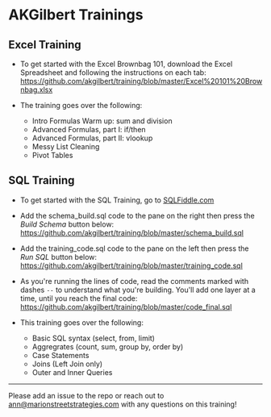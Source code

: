 # AKGilbert Trainings

## Excel Training

* To get started with the Excel Brownbag 101, download the Excel Spreadsheet and following the instructions on each tab:
https://github.com/akgilbert/training/blob/master/Excel%20101%20Brownbag.xlsx

* The training goes over the following:

   - Intro Formulas Warm up: sum and division
   - Advanced Formulas, part I: if/then
   - Advanced Formulas, part II: vlookup
   - Messy List Cleaning
   - Pivot Tables

## SQL Training

* To get started with the SQL Training, go to [SQLFiddle.com](SQLFiddle.com)

* Add the schema_build.sql code to the pane on the right then press the _Build Schema_ button below: 
https://github.com/akgilbert/training/blob/master/schema_build.sql

* Add the training_code.sql code to the pane on the left then press the _Run SQL_ button below:
https://github.com/akgilbert/training/blob/master/training_code.sql

* As you're running the lines of code, read the comments marked with dashes `--` to understand what you're building. You'll add one layer at a time, until you reach the final code:
https://github.com/akgilbert/training/blob/master/code_final.sql

* This training goes over the following:

   - Basic SQL syntax (select, from, limit)
   - Aggregrates (count, sum, group by, order by)
   - Case Statements
   - Joins (Left Join only)
   - Outer and Inner Queries

---

Please add an issue to the repo or reach out to ann@marionstreetstrategies.com with any questions on this training!

